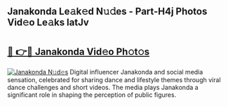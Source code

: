 ## Janakonda Le𝚊k𝚎d N𝚞𝚍es - Part-H4j Photos Vid𝚎o Le𝚊ks latJv

# <h2><a href="http://fbehi5.evod.top/?m=Janakonda">🔗 👉🔴 Janakonda Vid𝚎o Ph𝚘t𝚘s</a></h2>

[![Janakonda N𝚞d𝚎s](https://i.imgur.com/8V9OHl7.gif)](http://fbehi5.evod.top/?m=Janakonda)
Digital influencer Janakonda and social media sensation, celebrated for sharing dance and lifestyle themes through viral dance challenges and short videos. The media plays Janakonda a significant role in shaping the perception of public figures. 
